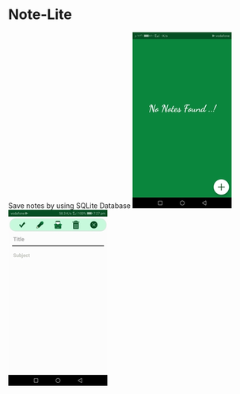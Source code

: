 # Note-Lite
Save notes by using SQLite Database
![alt text](https://github.com/AhmedOmr/Note-Lite/blob/master/screen2.jpg)
![alt text](https://github.com/AhmedOmr/Note-Lite/blob/master/screen3.jpg)
